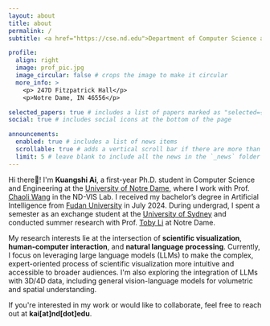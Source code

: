 ```yaml
---
layout: about
title: about
permalink: /
subtitle: <a href="https://cse.nd.edu">Department of Computer Science and Engineering</a>, <a href="https://nd.edu">University of Notre Dame</a>

profile:
  align: right
  image: prof_pic.jpg
  image_circular: false # crops the image to make it circular
  more_info: >
    <p> 247D Fitzpatrick Hall</p>
    <p>Notre Dame, IN 46556</p>

selected_papers: true # includes a list of papers marked as "selected={true}"
social: true # includes social icons at the bottom of the page

announcements:
  enabled: true # includes a list of news items
  scrollable: true # adds a vertical scroll bar if there are more than 3 news items
  limit: 5 # leave blank to include all the news in the `_news` folder
---
```


Hi there👋! I'm **Kuangshi Ai**, a first-year Ph.D. student in Computer Science and Engineering at the [University of Notre Dame](https://www.nd.edu/), where I work with Prof. [Chaoli Wang](https://sites.nd.edu/chaoli-wang/) in the ND-VIS Lab. I received my bachelor’s degree in Artificial Intelligence from [Fudan University](https://www.fudan.edu.cn/en/) in July 2024. During undergrad, I spent a semester as an exchange student at the [University of Sydney](https://www.sydney.edu.au/) and conducted summer research with Prof. [Toby Li](https://toby.li/) at Notre Dame.

My research interests lie at the intersection of **scientific visualization**, **human-computer interaction**, and **natural language processing**. Currently, I focus on leveraging large language models (LLMs) to make the complex, expert-oriented process of scientific visualization more intuitive and accessible to broader audiences. I'm also exploring the integration of LLMs with 3D/4D data, including general vision-language models for volumetric and spatial understanding.

If you're interested in my work or would like to collaborate, feel free to reach out at **kai[at]nd[dot]edu**.

<!-- Write your biography here. Tell the world about yourself. Link to your favorite [subreddit](http://reddit.com). You can put a picture in, too. The code is already in, just name your picture `prof_pic.jpg` and put it in the `img/` folder.

Put your address / P.O. box / other info right below your picture. You can also disable any of these elements by editing `profile` property of the YAML header of your `_pages/about.md`. Edit `_bibliography/papers.bib` and Jekyll will render your [publications page](/al-folio/publications/) automatically.

Link to your social media connections, too. This theme is set up to use [Font Awesome icons](https://fontawesome.com/) and [Academicons](https://jpswalsh.github.io/academicons/), like the ones below. Add your Facebook, Twitter, LinkedIn, Google Scholar, or just disable all of them. -->
